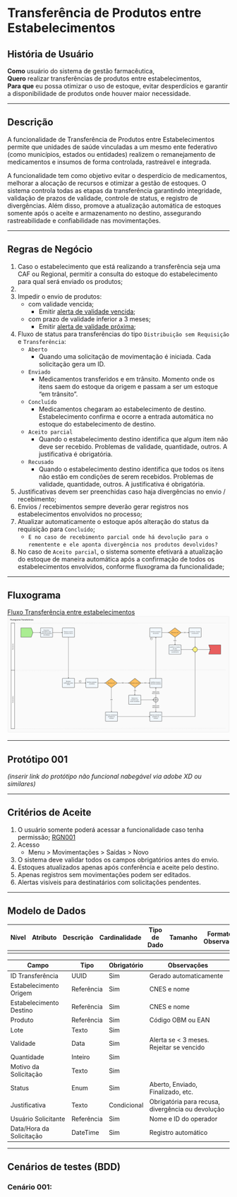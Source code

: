 # Transferência de Produtos entre Estabelecimentos

## História de Usuário

**Como** usuário do sistema de gestão farmacêutica,  
**Quero** realizar transferências de produtos entre estabelecimentos,  
**Para que** eu possa otimizar o uso de estoque, evitar desperdícios e garantir a disponibilidade de produtos onde houver maior necessidade.

---

## Descrição

A funcionalidade de Transferência de Produtos entre Estabelecimentos permite que unidades de saúde vinculadas a um mesmo ente federativo (como municípios, estados ou entidades) realizem o remanejamento de medicamentos e insumos de forma controlada, rastreável e integrada.

A funcionalidade tem como objetivo evitar o desperdício de medicamentos, melhorar a alocação de recursos e otimizar a gestão de estoques. O sistema controla todas as etapas da transferência garantindo integridade, validação de prazos de validade, controle de status, e registro de divergências. Além disso, promove a atualização automática de estoques somente após o aceite e armazenamento no destino, assegurando rastreabilidade e confiabilidade nas movimentações.

---

## Regras de Negócio

1. Caso o estabelecimento que está realizando a transferência seja uma CAF ou Regional, permitir a consulta do estoque do estabelecimento para qual será enviado os produtos;
2. 
3. Impedir o envio de produtos:
    - com validade vencida;
        - Emitir [alerta de validade vencida](../EspecificacoesTecnicas/DocumentoDeMensagensv2.md#msg096);
    - com prazo de validade inferior a 3 meses;
        - Emitir [alerta de validade próxima](../EspecificacoesTecnicas/DocumentoDeMensagensv2.md#msg097);
6. Fluxo de status para transferências do tipo `Distribuição sem Requisição` e `Transferência`:
    - `Aberto`
        - Quando uma solicitação de movimentação é iniciada. Cada solicitação gera um ID.    
    - `Enviado`
        - Medicamentos transferidos e em trânsito. Momento onde os itens saem do estoque da origem e passam a ser um estoque “em trânsito”.
    - `Concluído`
        - Medicamentos chegaram ao estabelecimento de destino. Estabelecimento confirma e ocorre a entrada automática no estoque do estabelecimento de destino.
    - `Aceito parcial`
        - Quando o estabelecimento destino identifica que algum item não deve ser recebido. Problemas de validade, quantidade, outros. A justificativa é obrigatória.
    - `Recusado`
        - Quando o estabelecimento destino identifica que todos os itens não estão em condições de serem recebidos. Problemas de validade, quantidade, outros. A justificativa é obrigatória.
8. Justificativas devem ser preenchidas caso haja divergências no envio / recebimento;
9. Envios / recebimentos sempre deverão gerar registros nos estabelecimentos envolvidos no processo;
10. Atualizar automaticamente o estoque após alteração do status da requisição para `Concluído`;
    - `E no caso de recebimento parcial onde há devolução para o rementente e ele aponta divergência nos produtos devolvidos?`
11. No caso de `Aceito parcial`, o sistema somente efetivará a atualização do estoque de maneira automática após a confirmação de todos os estabelecimentos envolvidos, conforme fluxograma da funcionalidade;

---
## Fluxograma

[Fluxo Transferência entre estabelecimentos](../imagens/ete041-fluxo-transferencia.png)
![Fluxo Transferência entre estabelecimentos](../imagens/ete041-fluxo-transferencia.png)

---
## Protótipo 001

*(inserir link do protótipo não funcional nabegável via adobe XD ou similares)*

---

## Critérios de Aceite

1. O usuário somente poderá acessar a funcionalidade caso tenha permissão; [RGN001](../EspecificacoesTecnicas/DocumentoDeRegrasv2.md#rgn001)
2. Acesso
    - Menu > Movimentações > Saídas > Novo
3. O sistema deve validar todos os campos obrigatórios antes do envio.
4. Estoques atualizados apenas após conferência e aceite pelo destino.
5. Apenas registros sem movimentações podem ser editados.
6. Alertas visíveis para destinatários com solicitações pendentes.

---

## Modelo de Dados

| Nível | Atributo | Descrição | Cardinalidade | Tipo de Dado | Tamanho | Formato / Observação |
|-------|----------|-----------|---------------|--------------|---------|----------------------|
|       |          |           |               |              |         |                      |

| Campo                       | Tipo             | Obrigatório | Observações                                              |
|-----------------------------|------------------|-------------|----------------------------------------------------------|
| ID Transferência            | UUID             | Sim         | Gerado automaticamente                                   |
| Estabelecimento Origem      | Referência       | Sim         | CNES e nome                                              |
| Estabelecimento Destino     | Referência       | Sim         | CNES e nome                                              |
| Produto                     | Referência       | Sim         | Código OBM ou EAN                                        |
| Lote                        | Texto            | Sim         |                                                          |
| Validade                    | Data             | Sim         | Alerta se < 3 meses. Rejeitar se vencido                 |
| Quantidade                  | Inteiro          | Sim         |                                                          |
| Motivo da Solicitação       | Texto            | Sim         |                                                          |
| Status                      | Enum             | Sim         | Aberto, Enviado, Finalizado, etc.                        |
| Justificativa               | Texto            | Condicional | Obrigatória para recusa, divergência ou devolução        |
| Usuário Solicitante         | Referência       | Sim         | Nome e ID do operador                                    |
| Data/Hora da Solicitação    | DateTime         | Sim         | Registro automático                                      |

---

## Cenários de testes (BDD)
### Cenário 001: 